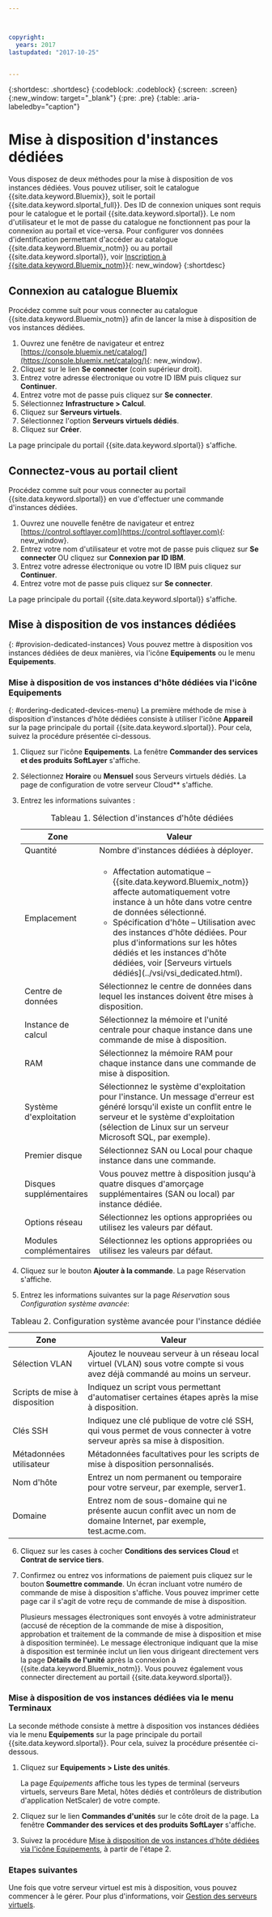 ```yaml
---



copyright:
  years: 2017
lastupdated: "2017-10-25"


---
```


{:shortdesc: .shortdesc}
{:codeblock: .codeblock}
{:screen: .screen}
{:new_window: target="_blank"}
{:pre: .pre}
{:table: .aria-labeledby="caption"}


# Mise à disposition d'instances dédiées

Vous disposez de deux méthodes pour la mise à disposition de vos instances dédiées. Vous pouvez utiliser, soit le catalogue {{site.data.keyword.Bluemix}}, soit le portail {{site.data.keyword.slportal_full}}. Des ID de connexion uniques sont requis pour le catalogue et le portail {{site.data.keyword.slportal}}. Le nom d'utilisateur et le mot de passe du catalogue ne fonctionnent pas pour la connexion au portail et vice-versa. Pour configurer vos données d'identification permettant d'accéder au catalogue {{site.data.keyword.Bluemix_notm}} ou au portail {{site.data.keyword.slportal}}, voir [Inscription à {{site.data.keyword.Bluemix_notm}}](https://console.bluemix.net/docs/admin/adminpublic.html#signing-up-for-bluemix){: new_window}
{:shortdesc}

## Connexion au catalogue Bluemix
Procédez comme suit pour vous connecter au catalogue {{site.data.keyword.Bluemix_notm}} afin de lancer la mise à disposition de vos instances dédiées. 

1. Ouvrez une fenêtre de navigateur et entrez [https://console.bluemix.net/catalog/](https://console.bluemix.net/catalog/){: new_window}.
2.	Cliquez sur le lien **Se connecter** (coin supérieur droit). 
3.	Entrez votre adresse électronique ou votre ID IBM puis cliquez sur **Continuer**.
4.	Entrez votre mot de passe puis cliquez sur **Se connecter**.
5.	Sélectionnez **Infrastructure > Calcul**.
6.  Cliquez sur **Serveurs virtuels**.
7.	Sélectionnez l'option **Serveurs virtuels dédiés**.
8.  Cliquez sur **Créer**. 

La page principale du portail {{site.data.keyword.slportal}} s'affiche.

## Connectez-vous au portail client
Procédez comme suit pour vous connecter au portail {{site.data.keyword.slportal}} en vue d'effectuer une commande d'instances dédiées.

1.	Ouvrez une nouvelle fenêtre de navigateur et entrez [https://control.softlayer.com](https://control.softlayer.com){: new_window}. 
2.	Entrez votre nom d'utilisateur et votre mot de passe puis cliquez sur **Se connecter** OU cliquez sur **Connexion par ID IBM**.
3.	Entrez votre adresse électronique ou votre ID IBM puis cliquez sur **Continuer**.
4.	Entrez votre mot de passe puis cliquez sur **Se connecter**.

La page principale du portail {{site.data.keyword.slportal}} s'affiche.

## Mise à disposition de vos instances dédiées
{: #provision-dedicated-instances}
Vous pouvez mettre à disposition vos instances dédiées de deux manières, via l'icône **Equipements** ou le menu **Equipements**.

### Mise à disposition de vos instances d'hôte dédiées via l'icône Equipements
{: #ordering-dedicated-devices-menu}
La première méthode de mise à disposition d'instances d'hôte dédiées consiste à utiliser l'icône **Appareil** sur la page principale du portail {{site.data.keyword.slportal}}. Pour cela, suivez la procédure présentée ci-dessous.

1.	Cliquez sur l'icône **Equipements**. La fenêtre **Commander des services et des produits SoftLayer** s'affiche. 
2.  Sélectionnez **Horaire** ou **Mensuel** sous Serveurs virtuels dédiés. La page de configuration de votre serveur Cloud** s'affiche. 

3.	Entrez les informations suivantes :
       
    <table>
    <CAPTION>Tableau 1. Sélection d'instances d'hôte dédiées</CAPTION>
    <THEAD>
    <TR>
    <th>Zone</th>
    <th>Valeur</th>
    </TR>
    </THEAD>
    <TBODY>
    <tr>
    <td>Quantité</td>
    <td>Nombre d'instances dédiées à déployer.</td>
    </tr>
    <tr>
    <td>Emplacement</td>
    <td>
    <ul>
    <li>Affectation automatique – {{site.data.keyword.Bluemix_notm}} affecte automatiquement votre instance à un hôte dans votre centre de données sélectionné.</li>
    <li>Spécification d'hôte – Utilisation avec des instances d'hôte dédiées. Pour plus d'informations sur les hôtes dédiés et les instances d'hôte dédiées, voir [Serveurs virtuels dédiés](../vsi/vsi_dedicated.html).</li>
    </ul>
    </td>
    </tr>
    <tr>
    <td>Centre de données</td>
    <td>Sélectionnez le centre de données dans lequel les instances doivent être mises à disposition.</td>
    </tr>
    <tr>
    <td>Instance de calcul</td>
    <td> Sélectionnez la mémoire et l'unité centrale pour chaque instance dans une commande de mise à disposition.</td>
    </tr>
    <tr>
    <td>RAM</td>
    <td> Sélectionnez la mémoire RAM pour chaque instance dans une commande de mise à disposition.</td>
    </tr>
    <tr>
    <td>Système d'exploitation</td>
    <td>Sélectionnez le système d'exploitation pour l'instance. Un message d'erreur est généré lorsqu'il existe un conflit entre le serveur et le système d'exploitation (sélection de Linux sur un serveur Microsoft SQL, par exemple).</td>
    </tr>
    <tr>
    <td>Premier disque</td>
    <td>Sélectionnez SAN ou Local pour chaque instance dans une commande.</td>
    </tr>
    <tr>
    <td>Disques supplémentaires</td>
    <td>Vous pouvez mettre à disposition jusqu'à quatre disques d'amorçage supplémentaires (SAN ou local) par instance dédiée.</td>
    </tr>
    <td>Options réseau</td>
    <td> Sélectionnez les options appropriées ou utilisez les valeurs par défaut.</td>
    </tr>
    <tr>
    <td>Modules complémentaires</td>
    <td> Sélectionnez les options appropriées ou utilisez les valeurs par défaut.</td>
    </tr>
    <tr>
    </TBODY>
    </table> 

4.	Cliquez sur le bouton **Ajouter à la commande**. La page Réservation s'affiche.
5.  Entrez les informations suivantes sur la page *Réservation* sous *Configuration système avancée*:

<table>
    <CAPTION>Tableau 2. Configuration système avancée pour l'instance dédiée</CAPTION>
    <THEAD>
    <TR>
    <th>Zone</th>
    <th>Valeur</th>
    </TR>
    </THEAD>
    <TBODY>
    <tr>
    <td>Sélection VLAN</td>
    <td>Ajoutez le nouveau serveur à un réseau local virtuel (VLAN) sous votre compte si vous avez déjà commandé au moins un serveur.</td>
    </tr>
    <tr>
    <td>Scripts de mise à disposition</td>
    <td>Indiquez un script vous permettant d'automatiser certaines étapes après la mise à disposition.</td>
    </tr>
    <tr>
    <td>Clés SSH</td>
    <td>Indiquez une clé publique de votre clé SSH, qui vous permet de vous connecter à votre serveur après sa mise à disposition.</td>
    </tr>
    <tr>
    <td>Métadonnées utilisateur</td>
    <td>Métadonnées facultatives pour les scripts de mise à disposition personnalisés.</td>
    </tr>
    <tr>
    <td>Nom d'hôte</td>
    <td>Entrez un nom permanent ou temporaire pour votre serveur, par exemple, server1.</td>
    </tr>
    <tr>
    <td>Domaine</td>
    <td>Entrez nom de sous-domaine qui ne présente aucun conflit avec un nom de domaine Internet, par exemple, test.acme.com.</td>
    </tr>
    </TBODY>
    </table>

6.  Cliquez sur les cases à cocher **Conditions des services Cloud** et **Contrat de service tiers**.
7. Confirmez ou entrez vos informations de paiement puis cliquez sur le bouton **Soumettre commande**. Un écran incluant votre numéro de commande de mise à disposition s'affiche. Vous pouvez imprimer cette page car il s'agit de votre reçu de commande de mise à disposition.

    Plusieurs messages électroniques sont envoyés à votre administrateur (accusé de réception de la commande de mise à disposition, approbation et traitement de la commande de mise à disposition et mise à disposition terminée). Le message électronique indiquant que la mise à disposition est terminée inclut un lien vous dirigeant directement vers la page **Détails de l'unité** après la connexion à {{site.data.keyword.Bluemix_notm}}. Vous pouvez également vous connecter directement au portail {{site.data.keyword.slportal}}.

### Mise à disposition de vos instances dédiées via le menu Terminaux

La seconde méthode consiste à mettre à disposition vos instances dédiées via le menu **Equipements** sur la page principale du portail {{site.data.keyword.slportal}}. Pour cela, suivez la procédure présentée ci-dessous.

1.	Cliquez sur **Equipements > Liste des unités**. 
 
    La page *Equipements* affiche tous les types de terminal (serveurs virtuels, serveurs Bare Metal, hôtes dédiés et contrôleurs de distribution d'application NetScaler) de votre compte. 

2.	Cliquez sur le lien **Commandes d'unités** sur le côte droit de la page.
    La fenêtre **Commander des services et des produits SoftLayer** s'affiche.
3.	Suivez la procédure [Mise à disposition de vos instances d'hôte dédiées via l'icône Equipements](#ordering-dedicated-devices-menu), à partir de l'étape 2.

### Etapes suivantes
Une fois que votre serveur virtuel est mis à disposition, vous pouvez commencer à le gérer. Pour plus d'informations, voir [Gestion des serveurs virtuels](../vsi/vsi_managing.html).
